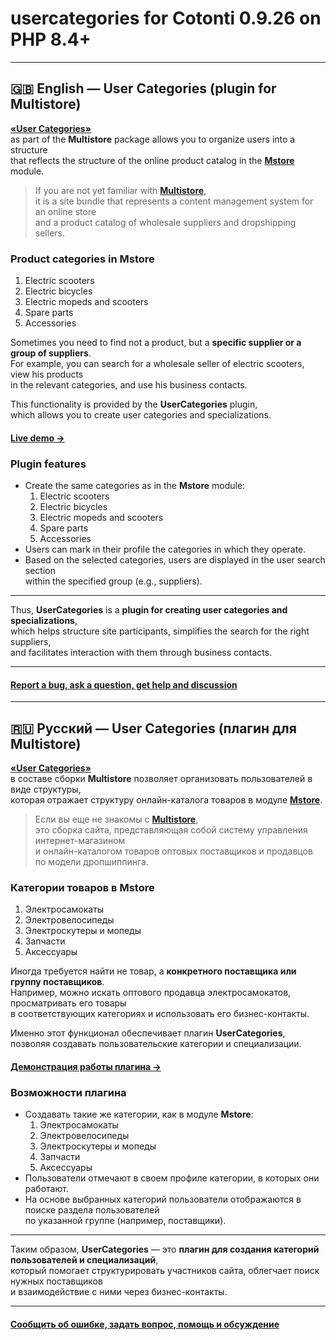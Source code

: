# usercategories for Cotonti 0.9.26 on PHP 8.4+

---

## 🇬🇧 English — User Categories (plugin for Multistore)

[**«User Categories»**](https://github.com/webitproff/cot-multistore/tree/main/plugins/usercategories)  
as part of the **Multistore** package allows you to organize users into a structure  
that reflects the structure of the online product catalog in the [**Mstore**](https://abuyfile.com/ru/forums/mstore/modmstore) module.

> If you are not yet familiar with [**Multistore**](https://github.com/webitproff/cot-multistore),  
> it is a site bundle that represents a content management system for an online store  
> and a product catalog of wholesale suppliers and dropshipping sellers.

### Product categories in Mstore

1. Electric scooters  
2. Electric bicycles  
3. Electric mopeds and scooters  
4. Spare parts  
5. Accessories  

Sometimes you need to find not a product, but a **specific supplier or a group of suppliers**.  
For example, you can search for a wholesale seller of electric scooters, view his products  
in the relevant categories, and use his business contacts.  

This functionality is provided by the **UserCategories** plugin,  
which allows you to create user categories and specializations.  

#### [Live demo →](https://multistore.previewit.work/suppliers/e-scooter)

### Plugin features

- Create the same categories as in the **Mstore** module:  
  1. Electric scooters  
  2. Electric bicycles  
  3. Electric mopeds and scooters  
  4. Spare parts  
  5. Accessories  
- Users can mark in their profile the categories in which they operate.  
- Based on the selected categories, users are displayed in the user search section  
  within the specified group (e.g., suppliers).  

---

Thus, **UserCategories** is a **plugin for creating user categories and specializations**,  
which helps structure site participants, simplifies the search for the right suppliers,  
and facilitates interaction with them through business contacts.

---
#### [Report a bug, ask a question, get help and discussion](https://abuyfile.com/ru/forums/mstore/usercategories/topic153)


---

## 🇷🇺 Русский — User Categories (плагин для Multistore)

[**«User Categories»**](https://github.com/webitproff/cot-multistore/tree/main/plugins/usercategories)  
в составе сборки **Multistore** позволяет организовать пользователей в виде структуры,  
которая отражает структуру онлайн-каталога товаров в модуле [**Mstore**](https://abuyfile.com/ru/forums/mstore/modmstore).

> Если вы еще не знакомы с [**Multistore**](https://github.com/webitproff/cot-multistore),  
> это сборка сайта, представляющая собой систему управления интернет-магазином  
> и онлайн-каталогом товаров оптовых поставщиков и продавцов по модели дропшиппинга.

### Категории товаров в Mstore

1. Электросамокаты  
2. Электровелосипеды  
3. Электроскутеры и мопеды  
4. Запчасти  
5. Аксессуары  

Иногда требуется найти не товар, а **конкретного поставщика или группу поставщиков**.  
Например, можно искать оптового продавца электросамокатов, просматривать его товары  
в соответствующих категориях и использовать его бизнес-контакты.  

Именно этот функционал обеспечивает плагин **UserCategories**,  
позволяя создавать пользовательские категории и специализации.  

#### [Демонстрация работы плагина →](https://multistore.previewit.work/suppliers/e-scooter)

### Возможности плагина

- Создавать такие же категории, как в модуле **Mstore**:  
  1. Электросамокаты  
  2. Электровелосипеды  
  3. Электроскутеры и мопеды  
  4. Запчасти  
  5. Аксессуары  
- Пользователи отмечают в своем профиле категории, в которых они работают.  
- На основе выбранных категорий пользователи отображаются в поиске раздела пользователей  
  по указанной группе (например, поставщики).  

---

Таким образом, **UserCategories** — это **плагин для создания категорий пользователей и специализаций**,  
который помогает структурировать участников сайта, облегчает поиск нужных поставщиков  
и взаимодействие с ними через бизнес-контакты.

---
#### [Сообщить об ошибке, задать вопрос, помощь и обсуждение](https://abuyfile.com/ru/forums/mstore/usercategories/topic153)
